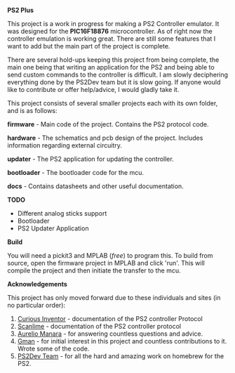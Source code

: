 **PS2 Plus**

This project is a work in progress for making a PS2 Controller emulator. It was designed for the **PIC16F18876** microcontroller. As of right now the controller emulation is working great. There are still some features that I want to add but the main part of the project is complete. 

There are several hold-ups keeping this project from being complete, the main one being that writing an application for the PS2 and being able to send custom commands to the controller is difficult. I am slowly deciphering everything done by the PS2Dev team but it is slow going. If anyone would like to contribute or offer help/advice, I would gladly take it.

This project consists of several smaller projects each with its own folder, and is as follows:

**firmware** - Main code of the project. Contains the PS2 protocol code.

**hardware** - The schematics and pcb design of the project. Includes information regarding external circuitry.

**updater** - The PS2 application for updating the controller.

**bootloader** - The bootloader code for the mcu.

**docs** - Contains datasheets and other useful documentation.

**TODO**

- Different analog sticks support
- Bootloader
- PS2 Updater Application

**Build**

You will need a pickit3 and MPLAB (_free_) to program this. To build from source, open the firmware project in MPLAB and click 'run'. This will compile the project and then initiate the transfer to the mcu.

**Acknowledgements**

This project has only moved forward due to these individuals and sites (in no particular order):

1. [Curious Inventor](http://store.curiousinventor.com/guides/PS2) - documentation of the PS2 controller Protocol
2. [Scanlime](https://gist.github.com/scanlime/5042071) - documentation of the PS2 controller protocol
3. [Aurelio Manara](https://github.com/Aurelio92/GCPlus) - for answering countless questions and advice.
4. [Gman](https://gmanmodz.com/) - for initial interest in this project and countless contributions to it. Wrote some of the code.
5. [PS2Dev Team](https://github.com/ps2dev) - for all the hard and amazing work on homebrew for the PS2.

